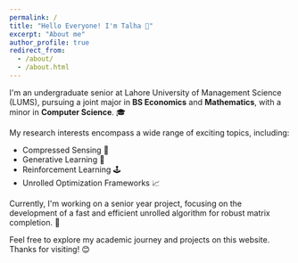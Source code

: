 ```yaml
---
permalink: /
title: "Hello Everyone! I'm Talha 👋"
excerpt: "About me"
author_profile: true
redirect_from: 
  - /about/
  - /about.html
---
```


I'm an undergraduate senior at Lahore University of Management Science (LUMS), pursuing a joint major in **BS Economics** and **Mathematics**, with a minor in **Computer Science**. 🎓

My research interests encompass a wide range of exciting topics, including:
- Compressed Sensing 📡
- Generative Learning 🤖
- Reinforcement Learning 🕹️
- Unrolled Optimization Frameworks 📈

Currently, I'm working on a senior year project, focusing on the development of a fast and efficient unrolled algorithm for robust matrix completion. 🎯

Feel free to explore my academic journey and projects on this website. Thanks for visiting! 😊

